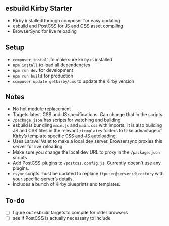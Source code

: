 ## esbuild Kirby Starter
- Kirby installed through composer for easy updating
- esbuild and PostCSS for JS and CSS asset compiling
- BrowserSync for live reloading

## Setup
- `composer install` to make sure kirby is installed
- `npm install` to load all dependencies
- `npm run dev` for development
- `npm run build` for production
- `composer update getkirby/cms` to update the Kirby version

## Notes
- No hot module replacement
- Targets latest CSS and JS specifications. Can change that in the scripts.
- `/package.json` has scripts for watching and building
- esbuild is bundling `main.js` and `main.css` with imports. It is also building JS and CSS files in the relevant `/templates` folders to take advantage of Kirby’s template specific CSS and JS autoloading.
- Uses Laravel Valet to make a local dev server. Browsersync proxies this server for live reloading.
- Make sure you change the local dev URL to proxy in the `/package.json` scripts
- Add PostCSS plugins to `/postcss.config.js`. Currently doesn't use any plugins.
- `rsync` scripts must be updated to replace `ftpuser@server:directory` with your specific server’s details.
- Includes a bunch of Kirby blueprints and templates.

## To-do
- [ ] figure out esbuild targets to compile for older browsers
- [ ] see if PostCSS is actually necessary to include
